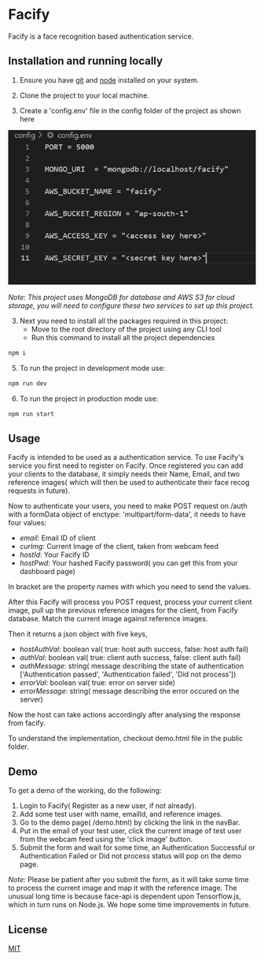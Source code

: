 # Facify

Facify is a face recognition based authentication service.

## Installation and running locally

1. Ensure you have [git](https://git-scm.com/downloads) and [node](https://nodejs.org/en/download/) installed on your system.

2. Clone the project to your local machine.

3. Create a 'config.env' file in the config folder of the project as shown here  

![ss of config.env file](/media/config_ss.jpg)  

*Note: This project uses MongoDB for database and AWS S3 for cloud storage, you will need to configure these two services to set up this project.*

3. Next you need to install all the packages required in this project:
   - Move to the root directory of the project using any CLI tool
   - Run this command to install all the project dependencies
```bash
npm i
```

5. To run the project in development mode use:
```bash
npm run dev
```
6. To run the project in production mode use:
```bash
npm run start
```

## Usage
Facify is intended to be used as a authentication service. To use Facify's service you first need to register on Facify. Once registered you can add your clients to the database, it simply needs their Name, Email, and two reference images( which will then be used to authenticate their face recog requests in future).

Now to authenticate your users, you need to make POST request on /auth with a formData object of enctype: 'multipart/form-data', it needs to have four values:
- _email_: Email ID of client
- _curImg_: Current Image of the client, taken from webcam feed
- _hostId_: Your Facify ID
- _hostPwd_: Your hashed Facify password( you can get this from your dashboard page)

In bracket are the property names with which you need to send the values.

After this Facify will process you POST request, process your current client image, pull up the previous reference images for the client, from Facify database. Match the current image against reference images.

Then it returns a json object with five keys,
- _hostAuthVal_: boolean val( true: host auth success, false: host auth fail)
- _authVal_: boolean val( true: client auth success, false: client auth fail)
- _authMessage_: string( message describing the state of authentication ['Authentication passed', 'Authentication failed', 'Did not process'])
- _errorVal_: boolean val( true: error on server side)
- _errorMessage_: string( message describing the error occured on the server)

Now the host can take actions accordingly after analysing the response from facify.

To understand the implementation, checkout demo.html file in the public folder.

## Demo

To get a demo of the working, do the following:
1. Login to Facify( Register as a new user, if not already).
2. Add some test user with name, emailId, and reference images.
3. Go to the demo page( /demo.html) by clicking the link in the navBar.
4. Put in the email of your test user, click the current image of test user from the webcam feed using the 'click image' button.
5. Submit the form and wait for some time, an Authentication Successful or Authentication Failed or Did not process status will pop on the demo page.

_Note_: Please be patient after you submit the form, as it will take some time to process the current image and map it with the reference image. The unusual long time is because face-api is dependent upon Tensorflow.js, which in turn runs on Node.js. We hope some time improvements in future.

## License
[MIT](https://choosealicense.com/licenses/mit/)
